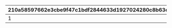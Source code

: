 |210a58597662e3cbe9f47c1bdf2844633d1927024280c8b63c23825f92982c5c|e1620ff5f1e14f311b42da3cbdc9bc47d76760299399c0ea4f64d72b42a74221|0e84272478159c05f0818227fc9c81752a3ed2c992208bfe52ffe9addacf8f22|0e623539cc11c7fa14f2a02f4164aab6c10f65c1472201abc12ae03a09e9826e|
| --- | --- | --- | --- |
|1|10134110|1013401|11001285|